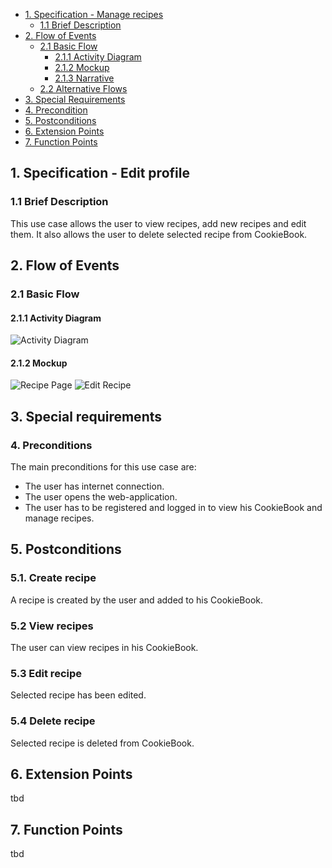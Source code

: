 - [1. Specification - Manage recipes](#1-specification-manage-recipes)
    - [1.1 Brief Description](#11-brief-description)
- [2. Flow of Events](#2-flow-of-events)
    - [2.1 Basic Flow](#21-basic-flow)
        - [2.1.1 Activity Diagram](#211-activity-diagram)
        - [2.1.2 Mockup](#212-mockup)
        - [2.1.3 Narrative](#213-narrative)
    - [2.2 Alternative Flows](#21-alternative-flows)
- [3. Special Requirements](#3-special-requirements)
- [4. Precondition](#4-preconditions)  
- [5. Postconditions](#5-postconditions)
- [6. Extension Points](#6-extension-points)
- [7. Function Points](#7-function-points)

## 1. Specification - Edit profile
### 1.1 Brief Description
This use case allows the user to view recipes, add new recipes and edit them. It also allows the user to delete selected recipe from CookieBook.
## 2. Flow of Events
### 2.1 Basic Flow
#### 2.1.1 Activity Diagram
![Activity Diagram](https://github.com/zhibekbastian/CookieBook/blob/main/docs/UC/images/UCD_ManageRecipe.JPG)
#### 2.1.2 Mockup
![Recipe Page](https://github.com/zhibekbastian/CookieBook/blob/main/docs/UC/images/Recipepage.JPG)
![Edit Recipe](https://github.com/zhibekbastian/CookieBook/blob/main/docs/UC/images/Recipepage_Edit_NewRecipe.JPG)

## 3. Special requirements
### 4. Preconditions
The main preconditions for this use case are:
- The user has internet connection.
- The user opens the web-application.
- The user has to be registered and logged in to view his CookieBook and manage recipes.

## 5. Postconditions
### 5.1. Create recipe
A recipe is created by the user and added to his CookieBook.
### 5.2 View recipes
The user can view recipes in his CookieBook.
### 5.3 Edit recipe
Selected recipe has been edited.
### 5.4 Delete recipe
Selected recipe is deleted from CookieBook.
## 6. Extension Points
tbd
## 7. Function Points
tbd
